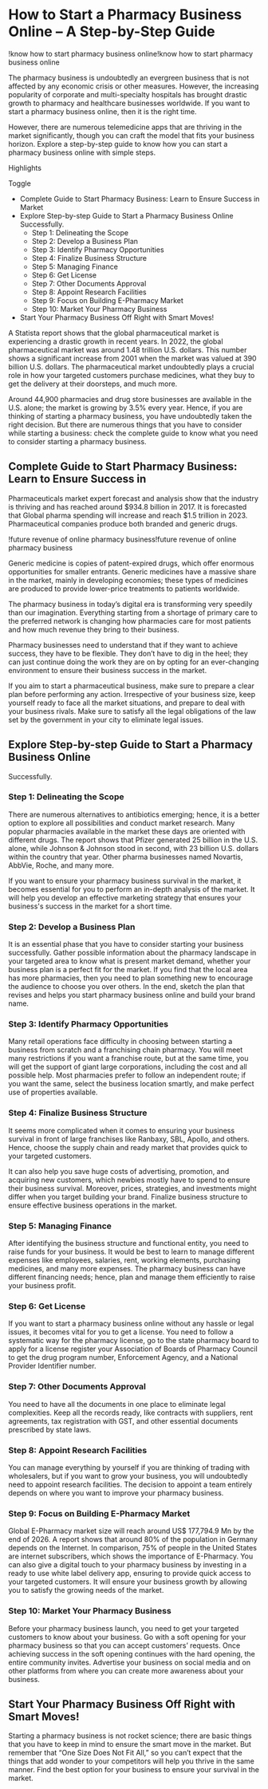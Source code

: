 

# How to Start a Pharmacy Business Online – A Step-by-Step Guide

!know how to start pharmacy business
online!know
how to start pharmacy business online

The pharmacy business is undoubtedly an evergreen business that is not
affected by any economic crisis or other measures. However, the increasing
popularity of corporate and multi-specialty hospitals has brought drastic
growth to pharmacy and healthcare businesses worldwide. If you want to start a
pharmacy business online, then it is the right time.

However, there are numerous telemedicine
apps that are
thriving in the market significantly, though you can craft the model that fits
your business horizon. Explore a step-by-step guide to know how you can start
a pharmacy business online with simple steps.

Highlights

Toggle

  * Complete Guide to Start Pharmacy Business: Learn to Ensure Success in Market
  * Explore Step-by-step Guide to Start a Pharmacy Business Online Successfully.
    * Step 1: Delineating the Scope
    * Step 2: Develop a Business Plan
    * Step 3: Identify Pharmacy Opportunities
    * Step 4: Finalize Business Structure
    * Step 5: Managing Finance
    * Step 6: Get License
    * Step 7: Other Documents Approval
    * Step 8: Appoint Research Facilities
    * Step 9: Focus on Building E-Pharmacy Market
    * Step 10: Market Your Pharmacy Business
  * Start Your Pharmacy Business Off Right with Smart Moves!



A Statista report shows that the global pharmaceutical
market is experiencing a drastic growth in recent years. In 2022, the global
pharmaceutical market was around 1.48 trillion U.S. dollars. This number shows
a significant increase from 2001 when the market was valued at 390 billion
U.S. dollars. The pharmaceutical market undoubtedly plays a crucial role in
how your targeted customers purchase medicines, what they buy to get the
delivery at their doorsteps, and much more.

Around 44,900 pharmacies and drug store businesses are available in the U.S.
alone; the market is growing by 3.5% every year. Hence, if you are thinking of
starting a pharmacy business, you have undoubtedly taken the right decision.
But there are numerous things that you have to consider while starting a
business: check the complete guide to know what you need to consider starting
a pharmacy business.


## Complete Guide to Start Pharmacy Business: Learn to Ensure Success in

Pharmaceuticals market expert forecast and analysis show that the industry is
thriving and has reached around $934.8 billion in 2017. It is forecasted that
Global pharma spending will increase and reach $1.5 trillion in 2023.
Pharmaceutical companies produce both branded and generic drugs.

!future revenue of online pharmacy
business!future
revenue of online pharmacy business

Generic medicine is copies of patent-expired drugs, which offer enormous
opportunities for smaller entrants. Generic medicines have a massive share in
the market, mainly in developing economies; these types of medicines are
produced to provide lower-price treatments to patients worldwide.

The pharmacy business in today’s digital era is transforming very speedily
than our imagination. Everything starting from a shortage of primary care to
the preferred network is changing how pharmacies care for most patients and
how much revenue they bring to their business.

Pharmacy businesses need to understand that if they want to achieve success,
they have to be flexible. They don’t have to dig in the heel; they can just
continue doing the work they are on by opting for an ever-changing environment
to ensure their business success in the market.

If you aim to start a pharmaceutical business, make sure to prepare a clear
plan before performing any action. Irrespective of your business size, keep
yourself ready to face all the market situations, and prepare to deal with
your business rivals. Make sure to satisfy all the legal obligations of the
law set by the government in your city to eliminate legal issues.

## Explore Step-by-step Guide to Start a Pharmacy Business Online
Successfully.

### Step 1: Delineating the Scope

There are numerous alternatives to antibiotics emerging; hence, it is a better
option to explore all possibilities and conduct market research. Many popular
pharmacies available in the market these days are oriented with different
drugs. The report shows that Pfizer generated 25
billion in the U.S. alone, while Johnson & Johnson stood in second, with 23
billion U.S. dollars within the country that year. Other pharma businesses
named Novartis, AbbVie, Roche, and many more.

If you want to ensure your pharmacy business survival in the market, it
becomes essential for you to perform an in-depth analysis of the market. It
will help you develop an effective marketing strategy that ensures your
business's success in the market for a short time.

### Step 2: Develop a Business Plan

It is an essential phase that you have to consider starting your business
successfully. Gather possible information about the pharmacy landscape in your
targeted area to know what is present market demand, whether your business
plan is a perfect fit for the market. If you find that the local area has more
pharmacies, then you need to plan something new to encourage the audience to
choose you over others. In the end, sketch the plan that revises and helps you
start pharmacy business online and build your brand name.

### Step 3: Identify Pharmacy Opportunities

Many retail operations face difficulty in choosing between starting a business
from scratch and a franchising chain pharmacy. You will meet many restrictions
if you want a franchise route, but at the same time, you will get the support
of giant large corporations, including the cost and all possible help. Most
pharmacies prefer to follow an independent route; if you want the same, select
the business location smartly, and make perfect use of properties available.

### Step 4: Finalize Business Structure

It seems more complicated when it comes to ensuring your business survival in
front of large franchises like Ranbaxy, SBL, Apollo, and others. Hence, choose
the supply chain and ready market that provides quick to your targeted
customers.

It can also help you save huge costs of advertising, promotion, and acquiring
new customers, which newbies mostly have to spend to ensure their business
survival. Moreover, prices, strategies, and investments might differ when you
target building your brand. Finalize business structure to ensure effective
business operations in the market.

### Step 5: Managing Finance

After identifying the business structure and functional entity, you need to
raise funds for your business. It would be best to learn to manage different
expenses like employees, salaries, rent, working elements, purchasing
medicines, and many more expenses. The pharmacy business can have different
financing needs; hence, plan and manage them efficiently to raise your
business profit.

### Step 6: Get License

If you want to start a pharmacy business online without any hassle or legal
issues, it becomes vital for you to get a license. You need to follow a
systematic way for the pharmacy license, go to the state pharmacy board to
apply for a license register your Association of Boards of Pharmacy Council to
get the drug program number, Enforcement Agency, and a National Provider
Identifier number.

### Step 7: Other Documents Approval

You need to have all the documents in one place to eliminate legal
complexities. Keep all the records ready, like contracts with suppliers, rent
agreements, tax registration with GST, and other essential documents
prescribed by state laws.

### Step 8: Appoint Research Facilities

You can manage everything by yourself if you are thinking of trading with
wholesalers, but if you want to grow your business, you will undoubtedly need
to appoint research facilities. The decision to appoint a team entirely
depends on where you want to improve your pharmacy business.

### Step 9: Focus on Building E-Pharmacy Market

Global E-Pharmacy market size will reach around US$ 177,794.9
Mn by the end of 2026. A
report shows that around 80% of the population in Germany depends on the
Internet. In comparison, 75% of people in the United States are internet
subscribers, which shows the importance of E-Pharmacy. You can also give a
digital touch to your pharmacy business by investing in a ready to use white
label delivery app,
ensuring to provide quick access to your targeted customers. It will ensure
your business growth by allowing you to satisfy the growing needs of the
market.

### Step 10: Market Your Pharmacy Business

Before your pharmacy business launch, you need to get your targeted customers
to know about your business. Go with a soft opening for your pharmacy business
so that you can accept customers’ requests. Once achieving success in the soft
opening continues with the hard opening, the entire community invites.
Advertise your business on social media and on other platforms from where you
can create more awareness about your business.

## Start Your Pharmacy Business Off Right with Smart Moves!

Starting a pharmacy business is not rocket science; there are basic things
that you have to keep in mind to ensure the smart move in the market. But
remember that “One Size Does Not Fit All,” so you can’t expect that the things
that add wonder to your competitors will help you thrive in the same manner.
Find the best option for your business to ensure your survival in the market.

